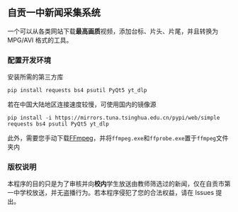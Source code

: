 ## 自贡一中新闻采集系统
一个可以从各类网站下载**最高画质**视频，添加台标、片头、片尾，并且转换为 MPG/AVI 格式的工具。

### 配置开发环境
安装所需的第三方库
```
pip install requests bs4 psutil PyQt5 yt_dlp
```

若在中国大陆地区连接速度较慢，可使用国内的镜像源
```
pip install -i https://mirrors.tuna.tsinghua.edu.cn/pypi/web/simple requests bs4 psutil PyQt5 yt_dlp
```

此外，需要您手动下载[FFmpeg](https://www.ffmpeg.org/)，并将`ffmpeg.exe`和`ffprobe.exe`置于`ffmpeg`文件夹内

### 版权说明
本程序的目的只是为了审核并向**校内**学生放送由教师筛选过的新闻，仅在自贡市第一中学校放送，并无盗播行为。若本程序侵犯了您的合法权益，请在 Issues 提出。
